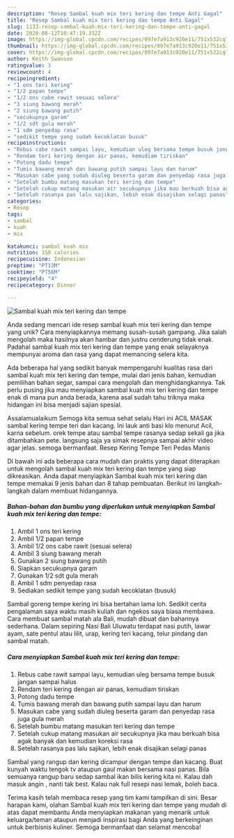 ```yaml
---
description: "Resep Sambal kuah mix teri kering dan tempe Anti Gagal"
title: "Resep Sambal kuah mix teri kering dan tempe Anti Gagal"
slug: 1133-resep-sambal-kuah-mix-teri-kering-dan-tempe-anti-gagal
date: 2020-08-12T10:47:19.332Z
image: https://img-global.cpcdn.com/recipes/097e7a913c920e11/751x532cq70/sambal-kuah-mix-teri-kering-dan-tempe-foto-resep-utama.jpg
thumbnail: https://img-global.cpcdn.com/recipes/097e7a913c920e11/751x532cq70/sambal-kuah-mix-teri-kering-dan-tempe-foto-resep-utama.jpg
cover: https://img-global.cpcdn.com/recipes/097e7a913c920e11/751x532cq70/sambal-kuah-mix-teri-kering-dan-tempe-foto-resep-utama.jpg
author: Keith Swanson
ratingvalue: 3
reviewcount: 4
recipeingredient:
- "1 ons teri kering"
- "1/2 papan tempe"
- "1/2 ons cabe rawit sesuai selera"
- "3 siung bawang merah"
- "2 siung bawang putih"
- "secukupnya garam"
- "1/2 sdt gula merah"
- "1 sdm penyedap rasa"
- "sedikit tempe yang sudah kecoklatan busuk"
recipeinstructions:
- "Rebus cabe rawit sampai layu, kemudian uleg bersama tempe busuk jangan sampai halus"
- "Rendam teri kering dengan air panas, kemudiam tiriskan"
- "Potong dadu tempe"
- "Tumis bawang merah dan bawang putih sampai layu dan harum"
- "Masukan cabe yang sudah diuleg beserta garam dan penyedap rasa juga gula merah"
- "Setelah bumbu matang masukan teri kering dan tempe"
- "Setelah cukup matang masukan air secukupnya jika mau berkuah bisa agak banyak dan kemudian koreksi rasa"
- "Setelah rasanya pas lalu sajikan, lebih enak disajikan selagi panas"
categories:
- Resep
tags:
- sambal
- kuah
- mix

katakunci: sambal kuah mix 
nutrition: 158 calories
recipecuisine: Indonesian
preptime: "PT13M"
cooktime: "PT56M"
recipeyield: "4"
recipecategory: Dinner

---
```



![Sambal kuah mix teri kering dan tempe](https://img-global.cpcdn.com/recipes/097e7a913c920e11/751x532cq70/sambal-kuah-mix-teri-kering-dan-tempe-foto-resep-utama.jpg)

Anda sedang mencari ide resep sambal kuah mix teri kering dan tempe yang unik? Cara menyiapkannya memang susah-susah gampang. Jika salah mengolah maka hasilnya akan hambar dan justru cenderung tidak enak. Padahal sambal kuah mix teri kering dan tempe yang enak selayaknya mempunyai aroma dan rasa yang dapat memancing selera kita.

Ada beberapa hal yang sedikit banyak mempengaruhi kualitas rasa dari sambal kuah mix teri kering dan tempe, mulai dari jenis bahan, kemudian pemilihan bahan segar, sampai cara mengolah dan menghidangkannya. Tak perlu pusing jika mau menyiapkan sambal kuah mix teri kering dan tempe enak di mana pun anda berada, karena asal sudah tahu triknya maka hidangan ini bisa menjadi sajian spesial.

Assalamualaikum Semoga kita semua sehat selalu Hari ini ACIL MASAK sambal kering tempe teri dan kacang. Ini lauk anti basi klo menurut Acil, karna sebelum. orek tempe atau sambal tempe rasanya sedap sekali ga jika ditambahkan pete. langsung saja ya simak resepnya sampai akhir video agar jelas. semoga bermanfaat. Resep Kering Tempe Teri Pedas Manis


Di bawah ini ada beberapa cara mudah dan praktis yang dapat diterapkan untuk mengolah sambal kuah mix teri kering dan tempe yang siap dikreasikan. Anda dapat menyiapkan Sambal kuah mix teri kering dan tempe memakai 9 jenis bahan dan 8 tahap pembuatan. Berikut ini langkah-langkah dalam membuat hidangannya.

<!--inarticleads1-->

##### Bahan-bahan dan bumbu yang diperlukan untuk menyiapkan Sambal kuah mix teri kering dan tempe:

1. Ambil 1 ons teri kering
1. Ambil 1/2 papan tempe
1. Ambil 1/2 ons cabe rawit (sesuai selera)
1. Ambil 3 siung bawang merah
1. Gunakan 2 siung bawang putih
1. Siapkan secukupnya garam
1. Gunakan 1/2 sdt gula merah
1. Ambil 1 sdm penyedap rasa
1. Sediakan sedikit tempe yang sudah kecoklatan (busuk)


Sambal goreng tempe kering ini bisa bertahan lama loh. Sedikit cerita pengalaman saya waktu masih kuliah dan ngekos saya biasa membawa. Cara membuat sambal matah ala Bali, mudah dibuat dan bahannya sederhana. Dalam sepiring Nasi Bali Uluwatu terdapat nasi putih, lawar ayam, sate pentul atau lilit, urap, kering teri kacang, telur pindang dan sambal matah. 

<!--inarticleads2-->

##### Cara menyiapkan Sambal kuah mix teri kering dan tempe:

1. Rebus cabe rawit sampai layu, kemudian uleg bersama tempe busuk jangan sampai halus
1. Rendam teri kering dengan air panas, kemudiam tiriskan
1. Potong dadu tempe
1. Tumis bawang merah dan bawang putih sampai layu dan harum
1. Masukan cabe yang sudah diuleg beserta garam dan penyedap rasa juga gula merah
1. Setelah bumbu matang masukan teri kering dan tempe
1. Setelah cukup matang masukan air secukupnya jika mau berkuah bisa agak banyak dan kemudian koreksi rasa
1. Setelah rasanya pas lalu sajikan, lebih enak disajikan selagi panas


Sambal yang rangup dan kering dicampur dengan tempe dan kacang. Buat kunyah waktu tengok tv ataupun gaul makan bersama nasi panas. Bila semuanya rangup baru sedap sambal ikan bilis kering kita ni. Kalau dah masuk angin , nanti tak best. Kalau nak full resepi nasi lemak, boleh baca. 

Terima kasih telah membaca resep yang tim kami tampilkan di sini. Besar harapan kami, olahan Sambal kuah mix teri kering dan tempe yang mudah di atas dapat membantu Anda menyiapkan makanan yang menarik untuk keluarga/teman ataupun menjadi inspirasi bagi Anda yang berkeinginan untuk berbisnis kuliner. Semoga bermanfaat dan selamat mencoba!
